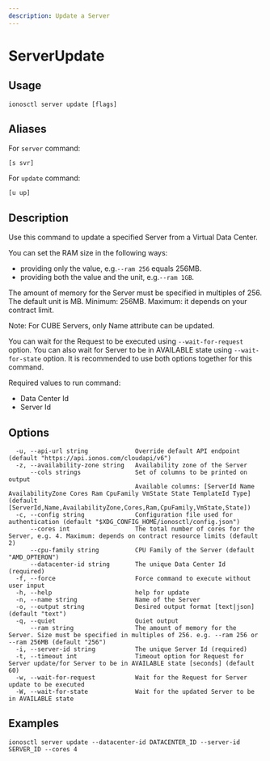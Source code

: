 ```yaml
---
description: Update a Server
---
```


# ServerUpdate

## Usage

```text
ionosctl server update [flags]
```

## Aliases

For `server` command:
```text
[s svr]
```

For `update` command:
```text
[u up]
```

## Description

Use this command to update a specified Server from a Virtual Data Center.

You can set the RAM size in the following ways: 

* providing only the value, e.g.`--ram 256` equals 256MB.
* providing both the value and the unit, e.g.`--ram 1GB`.

The amount of memory for the Server must be specified in multiples of 256. The default unit is MB. Minimum: 256MB. Maximum: it depends on your contract limit.

Note: For CUBE Servers, only Name attribute can be updated.

You can wait for the Request to be executed using `--wait-for-request` option. You can also wait for Server to be in AVAILABLE state using `--wait-for-state` option. It is recommended to use both options together for this command.

Required values to run command:

* Data Center Id
* Server Id

## Options

```text
  -u, --api-url string             Override default API endpoint (default "https://api.ionos.com/cloudapi/v6")
  -z, --availability-zone string   Availability zone of the Server
      --cols strings               Set of columns to be printed on output 
                                   Available columns: [ServerId Name AvailabilityZone Cores Ram CpuFamily VmState State TemplateId Type] (default [ServerId,Name,AvailabilityZone,Cores,Ram,CpuFamily,VmState,State])
  -c, --config string              Configuration file used for authentication (default "$XDG_CONFIG_HOME/ionosctl/config.json")
      --cores int                  The total number of cores for the Server, e.g. 4. Maximum: depends on contract resource limits (default 2)
      --cpu-family string          CPU Family of the Server (default "AMD_OPTERON")
      --datacenter-id string       The unique Data Center Id (required)
  -f, --force                      Force command to execute without user input
  -h, --help                       help for update
  -n, --name string                Name of the Server
  -o, --output string              Desired output format [text|json] (default "text")
  -q, --quiet                      Quiet output
      --ram string                 The amount of memory for the Server. Size must be specified in multiples of 256. e.g. --ram 256 or --ram 256MB (default "256")
  -i, --server-id string           The unique Server Id (required)
  -t, --timeout int                Timeout option for Request for Server update/for Server to be in AVAILABLE state [seconds] (default 60)
  -w, --wait-for-request           Wait for the Request for Server update to be executed
  -W, --wait-for-state             Wait for the updated Server to be in AVAILABLE state
```

## Examples

```text
ionosctl server update --datacenter-id DATACENTER_ID --server-id SERVER_ID --cores 4
```

